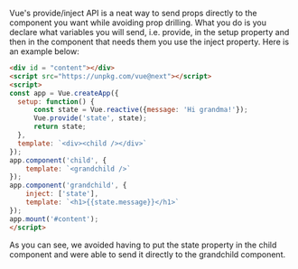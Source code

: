 Vue's provide/inject API is a neat way to send props directly
to the component you want while avoiding prop drilling.
What you do is you declare what variables you will send, i.e. provide,
in the setup property and then in the component that needs them you use the inject property.
Here is an example below:

<div id = "content"></div>
<script src="https://unpkg.com/vue@next"></script>
<script>
const app = Vue.createApp({
  setup: function() {
      const state = Vue.reactive({message: 'Hi grandma!'});
      Vue.provide('state', state);
      return state;
  },
  template: `<div><child /></div>`
});
app.component('child', {
    template: `<grandchild />`
});
app.component('grandchild', {
    inject: ['state'],
    template: `<h1>{{state.message}}</h1>`
});
app.mount('#content');
</script>

```html
<div id = "content"></div>
<script src="https://unpkg.com/vue@next"></script>
<script>
const app = Vue.createApp({
  setup: function() {
      const state = Vue.reactive({message: 'Hi grandma!'});
      Vue.provide('state', state);
      return state;
  },
  template: `<div><child /></div>`
});
app.component('child', {
    template: `<grandchild />`
});
app.component('grandchild', {
    inject: ['state'],
    template: `<h1>{{state.message}}</h1>`
});
app.mount('#content');
</script>
```
As you can see, we avoided having to put the state property
in the child component and were able to send it directly to
the grandchild component.

